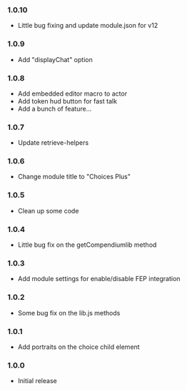 ### 1.0.10

- Little bug fixing and update module.json for v12

### 1.0.9

- Add "displayChat" option

### 1.0.8

- Add embedded editor macro to actor
- Add token hud button for fast talk
- Add a bunch of feature...

### 1.0.7

- Update retrieve-helpers

### 1.0.6

- Change module title to "Choices Plus"

### 1.0.5

- Clean up some code

### 1.0.4

- Little bug fix on the getCompendiumlib method

### 1.0.3

- Add module settings for enable/disable FEP integration

### 1.0.2

- Some bug fix on the lib.js methods

### 1.0.1

- Add portraits on the choice child element

### 1.0.0

- Initial release